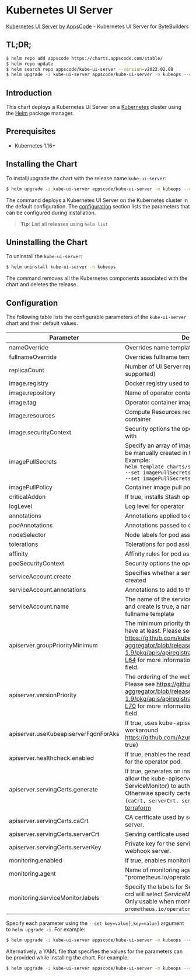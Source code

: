 # Kubernetes UI Server

[Kubernetes UI Server by AppsCode](https://github.com/kubeops/ui-server) - Kubernetes UI Server for ByteBuilders

## TL;DR;

```bash
$ helm repo add appscode https://charts.appscode.com/stable/
$ helm repo update
$ helm search repo appscode/kube-ui-server --version=v2022.02.08
$ helm upgrade -i kube-ui-server appscode/kube-ui-server -n kubeops --create-namespace --version=v2022.02.08
```

## Introduction

This chart deploys a Kubernetes UI Server on a [Kubernetes](http://kubernetes.io) cluster using the [Helm](https://helm.sh) package manager.

## Prerequisites

- Kubernetes 1.16+

## Installing the Chart

To install/upgrade the chart with the release name `kube-ui-server`:

```bash
$ helm upgrade -i kube-ui-server appscode/kube-ui-server -n kubeops --create-namespace --version=v2022.02.08
```

The command deploys a Kubernetes UI Server on the Kubernetes cluster in the default configuration. The [configuration](#configuration) section lists the parameters that can be configured during installation.

> **Tip**: List all releases using `helm list`

## Uninstalling the Chart

To uninstall the `kube-ui-server`:

```bash
$ helm uninstall kube-ui-server -n kubeops
```

The command removes all the Kubernetes components associated with the chart and deletes the release.

## Configuration

The following table lists the configurable parameters of the `kube-ui-server` chart and their default values.

|              Parameter               |                                                                                                                                                                         Description                                                                                                                                                                          |            Default             |
|--------------------------------------|--------------------------------------------------------------------------------------------------------------------------------------------------------------------------------------------------------------------------------------------------------------------------------------------------------------------------------------------------------------|--------------------------------|
| nameOverride                         | Overrides name template                                                                                                                                                                                                                                                                                                                                      | <code>""</code>                |
| fullnameOverride                     | Overrides fullname template                                                                                                                                                                                                                                                                                                                                  | <code>""</code>                |
| replicaCount                         | Number of UI Server replicas to create (only 1 is supported)                                                                                                                                                                                                                                                                                                 | <code>1</code>                 |
| image.registry                       | Docker registry used to pull operator image                                                                                                                                                                                                                                                                                                                  | <code>appscode</code>          |
| image.repository                     | Name of operator container image                                                                                                                                                                                                                                                                                                                             | <code>kube-ui-server</code>    |
| image.tag                            | Operator container image tag                                                                                                                                                                                                                                                                                                                                 | <code>v0.0.2</code>            |
| image.resources                      | Compute Resources required by the operator container                                                                                                                                                                                                                                                                                                         | <code>{}</code>                |
| image.securityContext                | Security options the operator container should run with                                                                                                                                                                                                                                                                                                      | <code>{}</code>                |
| imagePullSecrets                     | Specify an array of imagePullSecrets. Secrets must be manually created in the namespace. <br> Example: <br> `helm template charts/stash \` <br> `--set imagePullSecrets[0].name=sec0 \` <br> `--set imagePullSecrets[1].name=sec1`                                                                                                                           | <code>[]</code>                |
| imagePullPolicy                      | Container image pull policy                                                                                                                                                                                                                                                                                                                                  | <code>Always</code>            |
| criticalAddon                        | If true, installs Stash operator as critical addon                                                                                                                                                                                                                                                                                                           | <code>false</code>             |
| logLevel                             | Log level for operator                                                                                                                                                                                                                                                                                                                                       | <code>3</code>                 |
| annotations                          | Annotations applied to operator deployment                                                                                                                                                                                                                                                                                                                   | <code>{}</code>                |
| podAnnotations                       | Annotations passed to operator pod(s).                                                                                                                                                                                                                                                                                                                       | <code>{}</code>                |
| nodeSelector                         | Node labels for pod assignment                                                                                                                                                                                                                                                                                                                               | <code>{}</code>                |
| tolerations                          | Tolerations for pod assignment                                                                                                                                                                                                                                                                                                                               | <code>[]</code>                |
| affinity                             | Affinity rules for pod assignment                                                                                                                                                                                                                                                                                                                            | <code>{}</code>                |
| podSecurityContext                   | Security options the operator pod should run with.                                                                                                                                                                                                                                                                                                           | <code>{"fsGroup":65535}</code> |
| serviceAccount.create                | Specifies whether a service account should be created                                                                                                                                                                                                                                                                                                        | <code>true</code>              |
| serviceAccount.annotations           | Annotations to add to the service account                                                                                                                                                                                                                                                                                                                    | <code>{}</code>                |
| serviceAccount.name                  | The name of the service account to use. If not set and create is true, a name is generated using the fullname template                                                                                                                                                                                                                                       | <code></code>                  |
| apiserver.groupPriorityMinimum       | The minimum priority the webhook api group should have at least. Please see https://github.com/kubernetes/kube-aggregator/blob/release-1.9/pkg/apis/apiregistration/v1beta1/types.go#L58-L64 for more information on proper values of this field.                                                                                                            | <code>10000</code>             |
| apiserver.versionPriority            | The ordering of the webhook api inside of the group. Please see https://github.com/kubernetes/kube-aggregator/blob/release-1.9/pkg/apis/apiregistration/v1beta1/types.go#L66-L70 for more information on proper values of this field                                                                                                                         | <code>15</code>                |
| apiserver.useKubeapiserverFqdnForAks | If true, uses kube-apiserver FQDN for AKS cluster to workaround https://github.com/Azure/AKS/issues/522 (default true)                                                                                                                                                                                                                                       | <code>true</code>              |
| apiserver.healthcheck.enabled        | If true, enables the readiness and liveliness probes for the operator pod.                                                                                                                                                                                                                                                                                   | <code>false</code>             |
| apiserver.servingCerts.generate      | If true, generates on install/upgrade the certs that allow the kube-apiserver (and potentially ServiceMonitor) to authenticate operators pods. Otherwise specify certs in `apiserver.servingCerts.{caCrt, serverCrt, serverKey}`. See also: [example terraform](https://github.com/kubeops/installer/blob/master/charts/kube-ui-server/example-terraform.tf) | <code>true</code>              |
| apiserver.servingCerts.caCrt         | CA certficate used by serving certificate of webhook server.                                                                                                                                                                                                                                                                                                 | <code>""</code>                |
| apiserver.servingCerts.serverCrt     | Serving certficate used by webhook server.                                                                                                                                                                                                                                                                                                                   | <code>""</code>                |
| apiserver.servingCerts.serverKey     | Private key for the serving certificate used by webhook server.                                                                                                                                                                                                                                                                                              | <code>""</code>                |
| monitoring.enabled                   | If true, enables monitoring KubeDB operator                                                                                                                                                                                                                                                                                                                  | <code>false</code>             |
| monitoring.agent                     | Name of monitoring agent (either "prometheus.io/operator" or "prometheus.io/builtin")                                                                                                                                                                                                                                                                        | <code>"none"</code>            |
| monitoring.serviceMonitor.labels     | Specify the labels for ServiceMonitor. Prometheus crd will select ServiceMonitor using these labels. Only usable when monitoring agent is `prometheus.io/operator`.                                                                                                                                                                                          | <code>{}</code>                |


Specify each parameter using the `--set key=value[,key=value]` argument to `helm upgrade -i`. For example:

```bash
$ helm upgrade -i kube-ui-server appscode/kube-ui-server -n kubeops --create-namespace --version=v2022.02.08 --set replicaCount=1
```

Alternatively, a YAML file that specifies the values for the parameters can be provided while
installing the chart. For example:

```bash
$ helm upgrade -i kube-ui-server appscode/kube-ui-server -n kubeops --create-namespace --version=v2022.02.08 --values values.yaml
```
